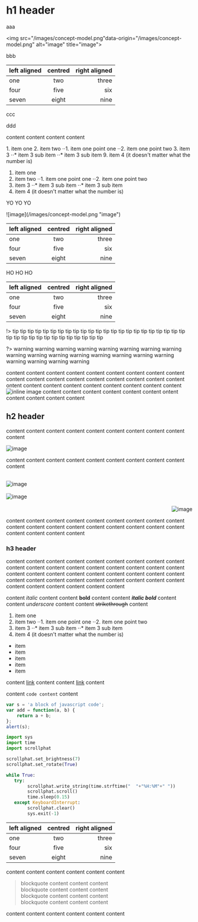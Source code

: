 
# h1 header

aaa

<img src="/images/concept-model.png"data-origin="/images/concept-model.png" alt="image" title="image">


<div>
bbb

| left aligned | centred | right aligned |
| ----- |:---:| ----------:|
| one | two | three |
| four | five | six |
| seven | eight | nine |

ccc
</div>

ddd

<format-sample tab="erd" :hidden-tabs="['uml','csv']"></format-sample>

content content content content 

<div class="warn">
1. item one
2. item two
⋅⋅1. item one point one
⋅⋅2. item one point two
3. item 3
⋅⋅* item 3 sub item
⋅⋅* item 3 sub item
9. item 4 (it doesn't matter what the number is)
</div>

1. item one
2. item two
⋅⋅1. item one point one
⋅⋅2. item one point two
3. item 3
⋅⋅* item 3 sub item
⋅⋅* item 3 sub item
9. item 4 (it doesn't matter what the number is)

YO YO YO

<div class="warn" markdown="1">
![image](/images/concept-model.png "image")

| left aligned | centred | right aligned |
| ----- |:---:| ----------:|
| one | two | three |
| four | five | six |
| seven | eight | nine |
</div>

HO HO HO

| left aligned | centred | right aligned |
| ----- |:---:| ----------:|
| one | two | three |
| four | five | six |
| seven | eight | nine |


!> tip tip tip tip tip tip tip tip tip tip tip tip tip tip tip tip tip tip tip tip tip tip tip tip tip tip tip tip tip tip tip tip tip tip tip tip

?> warning warning warning warning warning warning warning warning warning warning warning warning warning warning warning warning warning warning warning warning 

content content content content content content content content content content content content content content content content content content ontent content content content content content content content content ![inline image](/images/geography-hierarchy.png "inline image") content content content content content content ontent content content content content 

## h2 header

content content content content content content content content content content 

![image](/images/concept-model.png "image")

content content content content content content content content content content 

<br />
<img src="/images/concept-model.png" title="image" alt="image" style="display: block;" />
<br />
<img src="/images/concept-model.png" title="image" alt="image" style="display: block; margin: auto;" />
<br />
<img src="/images/concept-model.png" title="image" alt="image" style="display: block; float: right;" />
<br style="clear: both;" />

content content content content content content content content content content content content content content content content content content content content content content 

### h3 header

content content content content content content content content content content content content content content content content content content content content content content content content content content content content content content content content content content content content content content content content content content 

content *italic* content
content **bold** content
content ***italic bold*** content
content _underscore_ content
content ~~strikethrough~~ content

1. item one
2. item two
⋅⋅1. item one point one
⋅⋅2. item one point two
3. item 3
⋅⋅* item 3 sub item
⋅⋅* item 3 sub item
9. item 4 (it doesn't matter what the number is)

* item
* item
* item
* item
* item

content [link](https://www.google.com) content
content [link](https://www.google.com "link title") content

content `code content` content

```javascript
var s = 'a block of javascript code';
var add = function(a, b) {
    return a + b;
};
alert(s);
```

```python
import sys
import time
import scrollphat

scrollphat.set_brightness(7)
scrollphat.set_rotate(True)

while True:
   try:
        scrollphat.write_string(time.strftime("  "+"%H:%M"+" "))
        scrollphat.scroll()
        time.sleep(0.15)
   except KeyboardInterrupt:
        scrollphat.clear()
        sys.exit(-1)
```

| left aligned | centred | right aligned |
| ----- |:---:| ----------:|
| one | two | three |
| four | five | six |
| seven | eight | nine |

content content content
content content content
> blockquote content content content<br />
blockquote content content content<br />
blockquote content content content<br />
blockquote content content content

content content content
content content content